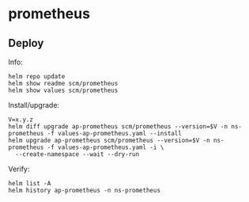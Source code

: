 prometheus
==========

Deploy
------
Info:

    helm repo update
    helm show readme scm/prometheus
    helm show values scm/prometheus

Install/upgrade:

    V=x.y.z
    helm diff upgrade ap-prometheus scm/prometheus --version=$V -n ns-prometheus -f values-ap-prometheus.yaml --install
    helm upgrade ap-prometheus scm/prometheus --version=$V -n ns-prometheus -f values-ap-prometheus.yaml -i \
      --create-namespace --wait --dry-run

Verify:

    helm list -A
    helm history ap-prometheus -n ns-prometheus
